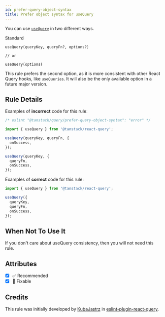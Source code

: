 ```yaml
---
id: prefer-query-object-syntax
title: Prefer object syntax for useQuery
---
```


You can use [`useQuery`](https://tanstack.com/query/v4/docs/reference/useQuery) in two different ways.

Standard

```tsx
useQuery(queryKey, queryFn?, options?)

// or

useQuery(options)
```

This rule prefers the second option, as it is more consistent with other React Query hooks, like `useQueries`. It will also be the only available option in a future major version.

## Rule Details

Examples of **incorrect** code for this rule:

```js
/* eslint "@tanstack/query/prefer-query-object-syntax": "error" */

import { useQuery } from '@tanstack/react-query';

useQuery(queryKey, queryFn, {
  onSuccess,
});

useQuery(queryKey, {
  queryFn,
  onSuccess,
});
```

Examples of **correct** code for this rule:

```js
import { useQuery } from '@tanstack/react-query';

useQuery({
  queryKey,
  queryFn,
  onSuccess,
});
```

## When Not To Use It

If you don't care about useQuery consistency, then you will not need this rule.

## Attributes

- [x] ✅ Recommended
- [x] 🔧 Fixable

## Credits

This rule was initially developed by [KubaJastrz](https://github.com/KubaJastrz) in [eslint-plugin-react-query](https://github.com/KubaJastrz/eslint-plugin-react-query).
